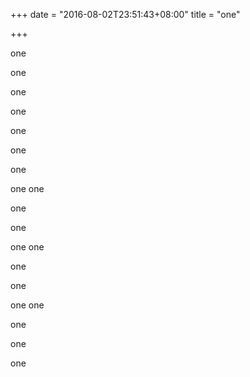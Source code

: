 +++
date = "2016-08-02T23:51:43+08:00"
title = "one"

+++

one

one

one

one


one

one

one

one
one

one

one

one
one

one

one

one
one

one

one

one
